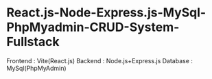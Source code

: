 # React.js-Node-Express.js-MySql-PhpMyadmin-CRUD-System-Fullstack
Frontend : Vite(React.js) Backend : Node.js+Express.js Database : MySql(PhpMyAdmin) 

